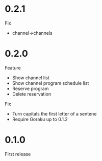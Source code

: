 # 0.2.1

Fix

- channel->channels

# 0.2.0

Feature

- Show channel list
- Show channel program schedule list
- Reserve program
- Delete reservation

Fix

- Turn capitals the first letter of a sentene
- Require Goraku up to 0.1.2

# 0.1.0

First release
